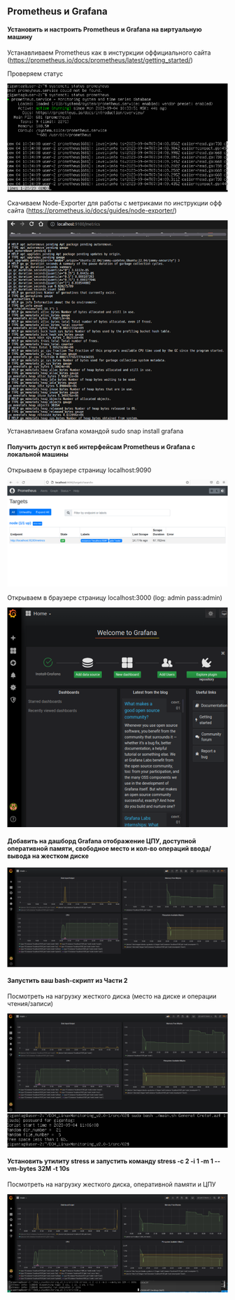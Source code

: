 ## Prometheus и Grafana

#### Установить и настроить Prometheus и Grafana на виртуальную машину

Устанавливаем Prometheus как в инстуркции оффициального сайта (https://prometheus.io/docs/prometheus/latest/getting_started/)

Проверяем статус

![Prometheus_Status](Screenshots/Prometheus_Status.png)

Скачиваем Node-Exporter для работы с метриками по инструкции офф сайта (https://prometheus.io/docs/guides/node-exporter/)

![Node_Exporter](Screenshots/Node_Exporter.png)

Устанавливаем Grafana командой sudo snap install grafana

#### Получить доступ к веб интерфейсам Prometheus и Grafana с локальной машины

Открываем в браузере страницу localhost:9090

![Prometheus_Web](Screenshots/Prometheus_Web.png)

Открываем в браузере страницу localhost:3000 (log: admin pass:admin)

![Grafana_Web](Screenshots/Grafana_Web.png)

#### Добавить на дашборд Grafana отображение ЦПУ, доступной оперативной памяти, свободное место и кол-во операций ввода/вывода на жестком диске

![Grafana_Graph](Screenshots/Grafana_Graph.png)

#### Запустить ваш bash-скрипт из Части 2

Посмотреть на нагрузку жесткого диска (место на диске и операции чтения/записи)

![Grafana_Shell](Screenshots/Grafana_Shell.png)
![Shell](Screenshots/Shell.png)

#### Установить утилиту stress и запустить команду stress -c 2 -i 1 -m 1 --vm-bytes 32M -t 10s

Посмотреть на нагрузку жесткого диска, оперативной памяти и ЦПУ

![Grafana_Stress](Screenshots/Grafana_Stress.png)
